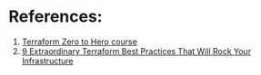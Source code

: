 
# References:

1. [Terraform Zero to Hero course](https://github.com/iam-veeramalla/terraform-zero-to-hero)
2. [9 Extraordinary Terraform Best Practices That Will Rock Your Infrastructure](https://blog.gitguardian.com/9-extraordinary-terraform-best-practices/)